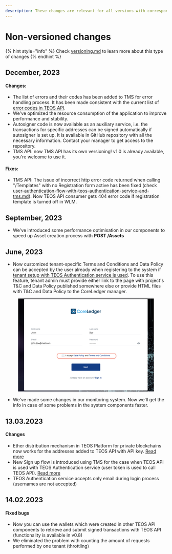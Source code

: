 ```yaml
---
description: These changes are relevant for all versions with corresponding functionality
---
```


# Non-versioned changes

{% hint style="info" %}
Check [versioning.md](../using-the-teos-api/versioning.md "mention") to learn more about this type of changes
{% endhint %}

## December, 2023

#### Changes:

* The list of errors and their codes has been added to TMS for error handling process. It has been made consistent with the current list of [error codes in TEOS API](https://teos-docs.coreledger.net/overview/handling-errors). &#x20;
* We've optimized the resource consumption of the application to improve performance and stability.
* Autosigner code is now available as an auxiliary service, i.e. the transactions for specific addresses can be signed automatically if autosigner is set up. It is available in GitHub repository with all the necessary information. Contact your manager to get access to the repository.
* TMS API: now TMS API has its own versioning! v1.0 is already available, you're welcome to use it.

#### Fixes:

* TMS API: The issue of incorrect http error code returned when calling "/Templates" with no Registration form active has been fixed (check [user-authentication-flow-with-teos-authentication-service-and-tms.md](../using-additional-apis-of-teos-platform/user-authentication-flow-with-teos-authentication-service-and-tms.md "mention")). Now TEOS API consumer gets 404 error code if registration template is turned off in WLM.

## September, 2023

* We've introduced some performance optimisation in our components to speed up Asset creation process with **POST /Assets**

## June, 2023

* Now customized tenant-specific Terms and Conditions and Data Policy can be accepted by the user already when registering to the system if [tenant setup with TEOS Authentication service is used](../using-the-teos-api/architecture-note/tenant-setup-options.md#using-teos-api-with-the-user-access-token). To use this feature, tenant admin must provide either link to the page with project's T\&C and Data Policy published somewhere else or provide HTML files with T\&C and Data Policy to the CoreLedger manager.&#x20;

<figure><img src="../.gitbook/assets/Screenshot 2023-05-23 at 14.27.55.png" alt=""><figcaption></figcaption></figure>

* We've made some changes in our monitoring system. Now we'll get the info in case of some problems in the system components faster.

## 13.03.2023

#### Changes

* Ether distribution mechanism in TEOS Platform for private blockchains now works for the addresses added to TEOS API with API key. [Read more  ](../overview/dealing-with-blockchain-transactions/how-to-get-ether-for-signing-transactions.md)
* New Sign up flow is introduced using TMS for the case when TEOS API is used with TEOS Authentication service (user token is used to call TEOS API). [Read more](../using-additional-apis-of-teos-platform/user-authentication-flow-with-teos-authentication-service-and-tms.md)
* TEOS Authentication service accepts only email during login process (usernames are not accepted)

## 14.02.2023

#### Fixed bugs

* Now you can use the wallets which were created in other TEOS API components to retrieve and submit signed  transactions with TEOS API (functionality is available in v0.8)
* We eliminated the problem with counting the amount of requests performed by one tenant (throttling)
